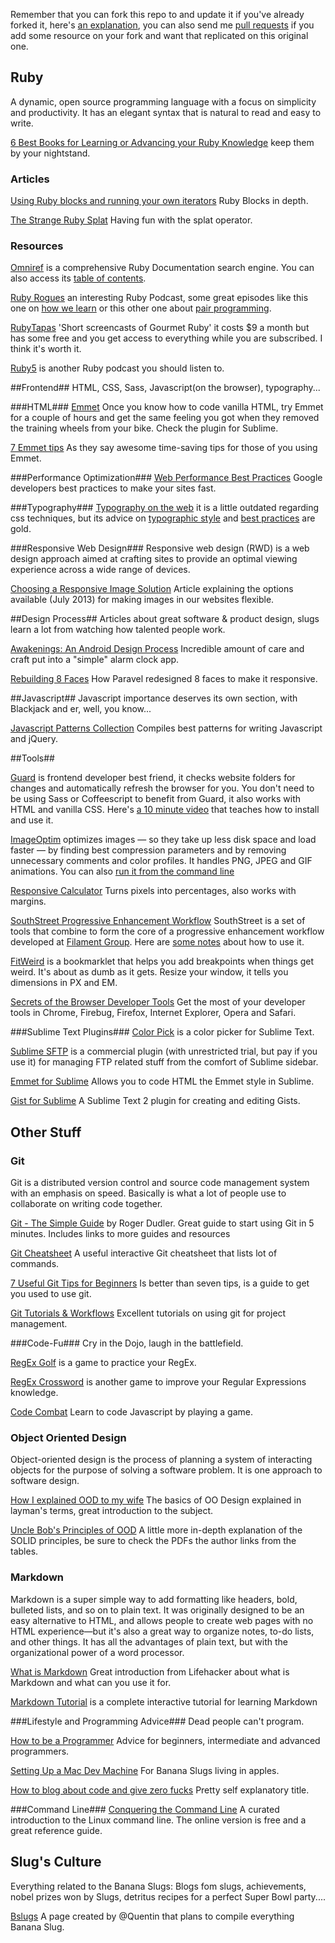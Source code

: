 Remember that you can fork this repo to and update it if you've already forked it, here's [an explanation](https://help.github.com/articles/fork-a-repo), you can also send me [pull requests](https://help.github.com/articles/using-pull-requests) if you add some resource on your fork and want that replicated on this original one.

## Ruby ##
A dynamic, open source programming language with a focus on simplicity and productivity. It has an elegant syntax that is natural to read and easy to write.

[6 Best Books for Learning or Advancing your Ruby Knowledge](http://blog.mediumequalsmessage.com/6-best-learning-ruby-books) keep them by your nightstand.  

### Articles ###
[Using Ruby blocks and running your own iterators](http://www.skorks.com/2009/09/using-ruby-blocks-and-rolling-your-own-iterators/) Ruby Blocks in depth.

[The Strange Ruby Splat](http://endofline.wordpress.com/2011/01/21/the-strange-ruby-splat/) Having fun with the splat operator.  

### Resources ###
[Omniref](http://www.omniref.com/) is a comprehensive Ruby Documentation search engine. You can also access its [table of contents](http://www.omniref.com/docs/ruby/stdlib/2.0.0-p247/index.html).

[Ruby Rogues](http://rubyrogues.com/) an interesting Ruby Podcast, some great episodes like this one on [how we learn](http://rubyrogues.com/131-rr-how-to-learn/) or this other one about [pair programming](http://rubyrogues.com/126-rr-remote-pair-programming-with-sam-livingston-gray/).  

[RubyTapas](http://www.rubytapas.com/) 'Short screencasts of Gourmet Ruby' it costs $9 a month but has some free and you get access to everything while you are subscribed. I think it's worth it.  

[Ruby5](http://ruby5.envylabs.com/) is another Ruby podcast you should listen to.

##Frontend##
HTML, CSS, Sass, Javascript(on the browser), typography...

###HTML###
[Emmet](http://emmet.io/) Once you know how to code vanilla HTML, try Emmet for a couple of hours and get the same feeling you got when they removed the training wheels from your bike. Check the plugin for Sublime.  

[7 Emmet tips](http://designshack.net/articles/css/7-awesome-emmet-html-time-saving-tips/) As they say awesome time-saving tips for those of you using Emmet.  

###Performance Optimization###
[Web Performance Best Practices](https://developers.google.com/speed/docs/best-practices/rules_intro) Google developers best practices to make your sites fast. 

###Typography###
[Typography on the web](http://www.inkwell.ie/typography/index.html) it is a little outdated regarding css techniques, but its advice on [typographic style](http://www.inkwell.ie/typography/typographic-style.html) and [best practices](http://www.inkwell.ie/typography/recommendations.html) are gold.

###Responsive Web Design###
Responsive web design (RWD) is a web design approach aimed at crafting sites to provide an optimal viewing experience across a wide range of devices.

[Choosing a Responsive Image Solution](http://mobile.smashingmagazine.com/2013/07/08/choosing-a-responsive-image-solution/) Article explaining the options available (July 2013) for making images in our websites flexible.

##Design Process##
Articles about great software & product design, slugs learn a lot from watching how talented people work.

[Awakenings: An Android Design Process](http://dewith.com/2012/an-android-design-process/) Incredible amount of care and craft put into a "simple" alarm clock app.

[Rebuilding 8 Faces](http://hub.tutsplus.com/articles/how-they-did-it-rebuilding-8-faces--webdesign-13947) How Paravel redesigned 8 faces to make it responsive.

##Javascript##
Javascript importance deserves its own section, with Blackjack and er, well, you know...  

[Javascript Patterns Collection](http://shichuan.github.io/javascript-patterns/) Compiles best patterns for writing Javascript and jQuery.  

##Tools##

[Guard](https://github.com/guard/guard) is frontend developer best friend, it checks website folders for changes and automatically refresh the browser for you. You don't need to be using Sass or Coffeescript to benefit from Guard, it also works with HTML and vanilla CSS. Here's  [a 10 minute video](http://net.tutsplus.com/tutorials/tools-and-tips/guard-is-your-best-friend/) that teaches how to install and use it.  

[ImageOptim](http://imageoptim.com/) optimizes images — so they take up less disk space and load faster — by finding best compression parameters and by removing unnecessary comments and color profiles. It handles PNG, JPEG and GIF animations. You can also [run it from the command line](http://imageoptim.com/command-line.html)

[Responsive Calculator](http://rwdcalc.com/) Turns pixels into percentages, also works with margins.

[SouthStreet Progressive Enhancement Workflow](https://github.com/filamentgroup/southstreet) SouthStreet is a set of tools that combine to form the core of a progressive enhancement workflow developed at [Filament Group](http://filamentgroup.com/). Here are [some notes](http://www.lukew.com/ff/entry.asp?1565) about how to use it.

[FitWeird](http://davatron5000.github.io/fitWeird/) is a bookmarklet that helps you add breakpoints when things get weird. It's about as dumb as it gets. Resize your window, it tells you dimensions in PX and EM.  

[Secrets of the Browser Developer Tools](http://devtoolsecrets.com/) Get the most of your developer tools in Chrome, Firebug, Firefox, Internet Explorer, Opera and Safari.

###Sublime Text Plugins###
[Color Pick](https://github.com/jnordberg/sublime-colorpick) is a color picker for Sublime Text.

[Sublime SFTP](http://wbond.net/sublime_packages/sftp) is a commercial plugin (with unrestricted trial, but pay if you use it) for managing FTP related stuff from the comfort of Sublime sidebar.

[Emmet for Sublime](https://github.com/sergeche/emmet-sublime) Allows you to code HTML the Emmet style in Sublime.

[Gist for Sublime](https://github.com/condemil/Gist) A Sublime Text 2 plugin for creating and editing Gists.  



## Other Stuff ##
### Git ###
Git is a distributed version control and source code management system with an emphasis on speed. Basically is what a lot of people use to collaborate on writing code together.

[Git - The Simple Guide](http://rogerdudler.github.io/git-guide/) by Roger Dudler. Great guide to start using Git in 5 minutes. Includes links to more guides and resources

[Git Cheatsheet](http://www.ndpsoftware.com/git-cheatsheet.html) A useful interactive Git cheatsheet that lists lot of commands.  

[7 Useful Git Tips for Beginners](http://sixrevisions.com/web-development/git-tips/) Is better than seven tips, is a guide to get you used to use git.

[Git Tutorials & Workflows](https://www.atlassian.com/git) Excellent tutorials on using git for project management.

###Code-Fu###
Cry in the Dojo, laugh in the battlefield.  

[RegEx Golf](http://regex.alf.nu/) is a game to practice your RegEx.  
 
[RegEx Crossword](http://regexcrossword.com/) is another game to improve your Regular Expressions knowledge.

[Code Combat](http://codecombat.com/) Learn to code Javascript by playing a game.

### Object Oriented Design ###
Object-oriented design is the process of planning a system of interacting objects for the purpose of solving a software problem. It is one approach to software design.

[How I explained OOD to my wife](http://www.codeproject.com/Articles/93369/How-I-explained-OOD-to-my-wife) The basics of OO Design explained in layman's terms, great introduction to the subject.

[Uncle Bob's Principles of OOD](http://butunclebob.com/ArticleS.UncleBob.PrinciplesOfOod) A little more in-depth explanation of the SOLID principles, be sure to check the PDFs the author links from the tables.

### Markdown ###
Markdown is a super simple way to add formatting like headers, bold, bulleted lists, and so on to plain text. It was originally designed to be an easy alternative to HTML, and allows people to create web pages with no HTML experience—but it's also a great way to organize notes, to-do lists, and other things. It has all the advantages of plain text, but with the organizational power of a word processor.

[What is Markdown](http://lifehacker.com/5943320/what-is-markdown-and-why-is-it-better-for-my-to+do-lists-and-notes) Great introduction from Lifehacker about what is Markdown and what can you use it for.

[Markdown Tutorial](http://www.markdowntutorial.com/) is a complete interactive tutorial for learning Markdown

###Lifestyle and Programming Advice###
Dead people can't program.

[How to be a Programmer](http://samizdat.mines.edu/howto/HowToBeAProgrammer.html) Advice for beginners, intermediate and advanced programmers.

[Setting Up a Mac Dev Machine](http://net.tutsplus.com/tutorials/tools-and-tips/setting-up-a-mac-dev-machine-from-zero-to-hero-with-dotfiles) For Banana Slugs living in apples.  

[How to blog about code and give zero fucks](http://www.garann.com/dev/2013/how-to-blog-about-code-and-give-zero-fucks/) Pretty self explanatory title.  

###Command Line###
[Conquering the Command Line](http://conqueringthecommandline.com/book/) A curated introduction to the Linux command line. The online version is free and a great reference guide.

## Slug's Culture ##
Everything related to the Banana Slugs: Blogs fom slugs, achievements, nobel prizes won by Slugs, detritus recipes for a perfect Super Bowl party....

[Bslugs](http://bslugs.com/) A page created by @Quentin that plans to compile everything Banana Slug.





